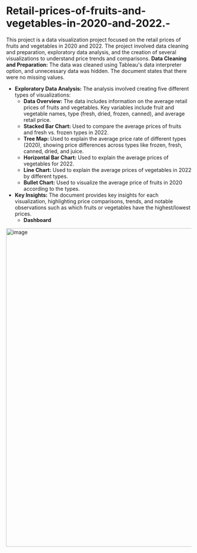 # Retail-prices-of-fruits-and-vegetables-in-2020-and-2022.-
This project is a data visualization project focused on the retail prices of fruits and vegetables in 2020 and 2022.  The project involved data cleaning and preparation, exploratory data analysis, and the creation of several visualizations to understand price trends and comparisons.
**Data Cleaning and Preparation:** The data was cleaned using Tableau's data interpreter option, and unnecessary data was hidden.  The document states that there were no missing values.
- **Exploratory Data Analysis:** The analysis involved creating five different types of visualizations:
    - **Data Overview:** The data includes information on the average retail prices of fruits and vegetables.  Key variables include fruit and vegetable names, type (fresh, dried, frozen, canned), and average retail price.
    - **Stacked Bar Chart:** Used to compare the average prices of fruits and fresh vs. frozen types in 2022.
    - **Tree Map:** Used to explain the average price rate of different types (2020), showing price differences across types like frozen, fresh, canned, dried, and juice.
    - **Horizontal Bar Chart:** Used to explain the average prices of vegetables for 2022.
    - **Line Chart:** Used to explain the average prices of vegetables in 2022 by different types.
    - **Bullet Chart:** Used to visualize the average price of fruits in 2020 according to the types.
- **Key Insights:** The document provides key insights for each visualization, highlighting price comparisons, trends, and notable observations such as which fruits or vegetables have the highest/lowest prices.
   - **Dashboard**
<img width="865" alt="image" src="https://github.com/user-attachments/assets/892ce0df-af09-4191-9c1e-e886c8dbe171" />

